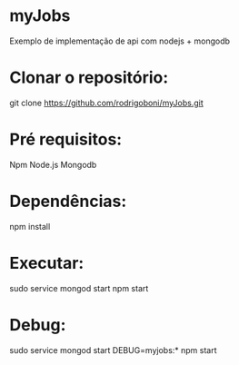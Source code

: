 # myJobs
Exemplo de implementação de api com nodejs + mongodb

# Clonar o repositório:
git clone https://github.com/rodrigoboni/myJobs.git

# Pré requisitos:
Npm
Node.js
Mongodb

# Dependências:
npm install

# Executar:
sudo service mongod start
npm start

# Debug:
sudo service mongod start
DEBUG=myjobs:* npm start